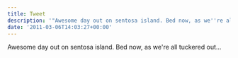 ```yaml
---
title: Tweet
description: '"Awesome day out on sentosa island. Bed now, as we''re all tuckered out..."'
date: '2011-03-06T14:03:27+00:00'
---
```

Awesome day out on sentosa island. Bed now, as we're all tuckered out...
